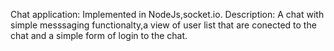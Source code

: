 Chat application:
Implemented in NodeJs,socket.io.
Description:
A chat with simple messsaging functionalty,a view of user list that are conected to the chat and a simple form of login to the chat.
